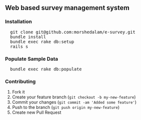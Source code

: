 ## Web based survey management system

### Installation
  <pre>
  git clone git@github.com:morshedalam/e-survey.git
  bundle install
  bundle exec rake db:setup
  rails s</pre>

### Populate Sample Data
  <pre>
  bundle exec rake db:populate</pre>
 

### Contributing

1. Fork it
2. Create your feature branch (`git checkout -b my-new-feature`)
3. Commit your changes (`git commit -am 'Added some feature'`)
4. Push to the branch (`git push origin my-new-feature`)
5. Create new Pull Request
